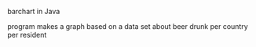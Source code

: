 barchart in Java

program makes a graph based on a data set about beer drunk per country per resident
